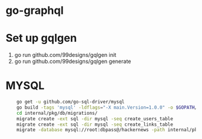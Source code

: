 # go-graphql

# Set up gqlgen

1. go run github.com/99designs/gqlgen init
2. go run github.com/99designs/gqlgen generate

# MYSQL

```bash
    go get -u github.com/go-sql-driver/mysql
    go build -tags 'mysql' -ldflags="-X main.Version=1.0.0" -o $GOPATH/bin/migrate github.com/golang-migrate/migrate/v4/cmd/migrate/
    cd internal/pkg/db/migrations/
    migrate create -ext sql -dir mysql -seq create_users_table
    migrate create -ext sql -dir mysql -seq create_links_table
    migrate -database mysql://root:dbpass@/hackernews -path internal/pkg/db/migrations/mysql up
```
